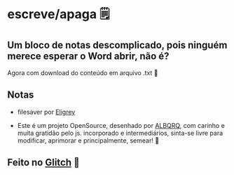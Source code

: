 escreve/apaga 🗒️
=================
## Um bloco de notas descomplicado, pois ninguém merece esperar o Word abrir, não é?
          
Agora com download do conteúdo em arquivo .txt 👾

## Notas
- filesaver por [Eligrey](http://purl.eligrey.com/github/FileSaver.js)

- Este é um projeto OpenSource, desenhado por [ALBQRQ](https://twitter.com/heyalbqrq),
  com carinho e muita gratidão pelo js. incorporado e intermediários,
  sinta-se livre para modificar, aprimorar e principalmente, semear! 🏴

Feito no [Glitch](https://glitch.com/) 💖 
-------------------
